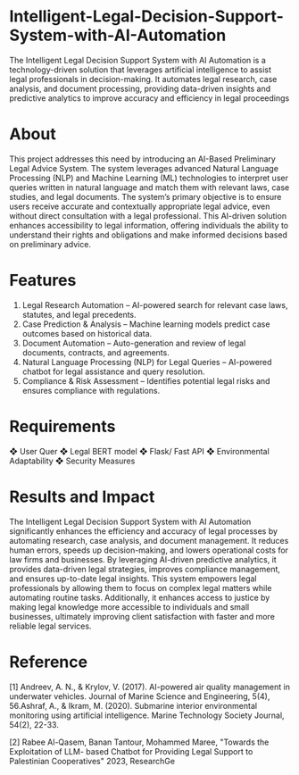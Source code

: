 # Intelligent-Legal-Decision-Support-System-with-AI-Automation
The Intelligent Legal Decision Support System with AI Automation is a technology-driven solution that leverages artificial intelligence to assist legal professionals in decision-making. It automates legal research, case analysis, and document processing, providing data-driven insights and predictive analytics to improve accuracy and efficiency in legal proceedings

# About
This project addresses this need by introducing an AI-Based Preliminary Legal Advice System. The system leverages advanced Natural Language Processing (NLP) and Machine Learning (ML) technologies to interpret user queries written in natural language and match them with relevant laws, case studies, and legal documents. The system’s primary objective is to ensure users receive accurate and contextually appropriate legal advice, even without direct consultation with a legal professional. This AI-driven solution enhances accessibility to legal information, offering individuals the ability to understand their rights and obligations and make informed decisions based on preliminary advice.

# Features
1. Legal Research Automation – AI-powered search for relevant case laws, statutes, and legal precedents.
2. Case Prediction & Analysis – Machine learning models predict case outcomes based on historical data.
3. Document Automation – Auto-generation and review of legal documents, contracts, and agreements.
4. Natural Language Processing (NLP) for Legal Queries – AI-powered chatbot for legal assistance and query resolution.
5. Compliance & Risk Assessment – Identifies potential legal risks and ensures compliance with regulations.

# Requirements
❖ User Quer
❖ Legal BERT model
❖ Flask/ Fast API
❖ Environmental Adaptability
❖ Security Measures


# Results and Impact
The Intelligent Legal Decision Support System with AI Automation significantly enhances the efficiency and accuracy of legal processes by automating research, case analysis, and document management. It reduces human errors, speeds up decision-making, and lowers operational costs for law firms and businesses. By leveraging AI-driven predictive analytics, it provides data-driven legal strategies, improves compliance management, and ensures up-to-date legal insights. This system empowers legal professionals by allowing them to focus on complex legal matters while automating routine tasks. Additionally, it enhances access to justice by making legal knowledge more accessible to individuals and small businesses, ultimately improving client satisfaction with faster and more reliable legal services.

# Reference
[1] Andreev, A. N., & Krylov, V. (2017). AI-powered air quality management in underwater vehicles. Journal of Marine Science and Engineering, 5(4), 56.Ashraf, A., & Ikram, M. (2020). Submarine interior environmental monitoring using artificial intelligence. Marine Technology Society Journal, 54(2), 22-33.

[2] Rabee Al-Qasem, Banan Tantour, Mohammed Maree, "Towards the Exploitation of LLM- based Chatbot for Providing Legal Support to Palestinian Cooperatives" 2023, ResearchGe
